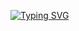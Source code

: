 <a href="https://git.io/typing-svg"><img src="https://readme-typing-svg.demolab.com?font=Fira+Code&weight=600&size=25&pause=1001&color=33CBF7&background=8D2DFF00&random=false&width=435&lines=Hi+Welcome+to+my+github%E2%9C%A8" alt="Typing SVG" /></a>

<!--
**HeroKiller9/HeroKiller9** is a ✨ _special_ ✨ repository because its `README.md` (this file) appears on your GitHub profile.

Here are some ideas to get you started:

- 🔭 I’m currently working on ...
- 🌱 I’m currently learning ...
- 👯 I’m looking to collaborate on ...
- 🤔 I’m looking for help with ...
- 💬 Ask me about ...
- 📫 How to reach me: ...
- 😄 Pronouns: ...
- ⚡ Fun fact: ...
-->
